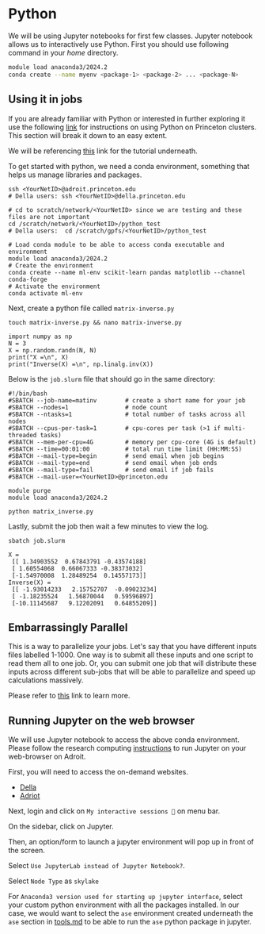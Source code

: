 # Python

We will be using Jupyter notebooks for first few classes. Jupyter notebook allows us to interactively use Python. First you should use following command in your *home* directory. 
```sh
module load anaconda3/2024.2
conda create --name myenv <package-1> <package-2> ... <package-N>
```

## Using it in jobs
If you are already familiar with Python or interested in further exploring it use the following [link](https://researchcomputing.princeton.edu/support/knowledge-base/python) for instructions on using Python on Princeton clusters. This section will break it down to an easy extent.

We will be referencing [this](https://github.com/PrincetonUniversity/hpc_beginning_workshop/tree/main/python/cpu) link for the tutorial underneath.

To get started with python, we need a conda environment, something that helps us manage libraries and packages.

```
ssh <YourNetID>@adroit.princeton.edu
# Della users: ssh <YourNetID>@della.princeton.edu

# cd to scratch/network/<YourNetID> since we are testing and these files are not important
cd /scratch/network/<YourNetID>/python_test
# Della users:  cd /scratch/gpfs/<YourNetID>/python_test

# Load conda module to be able to access conda executable and environment
module load anaconda3/2024.2
# Create the environment
conda create --name ml-env scikit-learn pandas matplotlib --channel conda-forge
# Activate the environment
conda activate ml-env
```

Next, create a python file called `matrix-inverse.py`
```
touch matrix-inverse.py && nano matrix-inverse.py

import numpy as np
N = 3
X = np.random.randn(N, N)
print("X =\n", X)
print("Inverse(X) =\n", np.linalg.inv(X))
```

Below is the `job.slurm` file that should go in the same directory:
```
#!/bin/bash
#SBATCH --job-name=matinv        # create a short name for your job
#SBATCH --nodes=1                # node count
#SBATCH --ntasks=1               # total number of tasks across all nodes
#SBATCH --cpus-per-task=1        # cpu-cores per task (>1 if multi-threaded tasks)
#SBATCH --mem-per-cpu=4G         # memory per cpu-core (4G is default)
#SBATCH --time=00:01:00          # total run time limit (HH:MM:SS)
#SBATCH --mail-type=begin        # send email when job begins
#SBATCH --mail-type=end          # send email when job ends
#SBATCH --mail-type=fail         # send email if job fails
#SBATCH --mail-user=<YourNetID>@princeton.edu

module purge
module load anaconda3/2024.2

python matrix_inverse.py
```

Lastly, submit the job then wait a few minutes to view the log.

```sbatch job.slurm```

```
X =
 [[ 1.34903552  0.67843791 -0.43574188]
 [ 1.60554068  0.66067333 -0.38373032]
 [-1.54970008  1.28489254  0.14557173]]
Inverse(X) =
 [[ -1.93014233   2.15752707  -0.09023234]
 [ -1.18235524   1.56870044   0.59596897]
 [-10.11145687   9.12202091   0.64855209]]
```

## Embarrassingly Parallel
This is a way to parallelize your jobs. Let's say that you have different inputs files labelled 1-1000. One way is to submit all these inputs and one script to read them all to one job. Or, you can submit one job that will distribute these inputs across different sub-jobs that will be able to parallelize and speed up calculations massively.

Please refer to [this](https://github.com/PrincetonUniversity/hpc_beginning_workshop/tree/main/job_array/python) link to learn more.


## Running Jupyter on the web browser
We will use Jupyter notebook to access the above conda environment. Please follow the research computing [instructions](https://researchcomputing.princeton.edu/support/knowledge-base/jupyter#ondemand) to run Jupyter on your web-browser on Adroit. 

First, you will need to access the on-demand websites. 
- [Della](https://mydella.princeton.edu/)
- [Adriot](https://myadroit.princeton.edu/)

Next, login and click on `My interactive sessions 📒` on menu bar.

On the sidebar, click on Jupyter.

Then, an option/form to launch a jupyter environment will pop up in front of the screen.

Select `Use JupyterLab instead of Jupyter Notebook?`.

Select `Node Type` as `skylake`

For `Anaconda3 version used for starting up jupyter interface`, select your custom python environment with all the packages installed. In our case, we would want to select the `ase` environment created underneath the `ase` section in [tools.md](tools.md) to be able to run the `ase` python package in jupyter.


